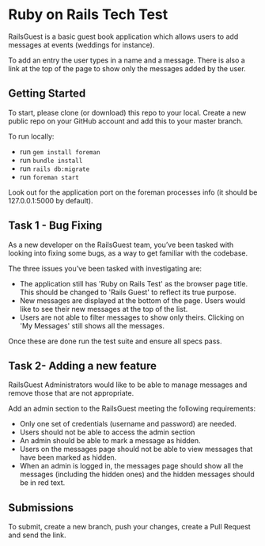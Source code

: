 # Ruby on Rails Tech Test

RailsGuest is a basic guest book application which allows users to add messages at events (weddings for instance). 

To add an entry the user types in a name and a message. There is also a link at the top of the page to show only the messages added by the user.

## Getting Started

To start, please clone (or download) this repo to your local. Create a new public repo on your GitHub account and add this to your master branch.

To run locally:
- run `gem install foreman`
- run `bundle install`
- run `rails db:migrate`
- run `foreman start`

Look out for the application port on the foreman processes info (it should be 127.0.0.1:5000 by default).

## Task 1 - Bug Fixing

As a new developer on the RailsGuest team, you’ve been tasked with looking into fixing some bugs, as a way to get familiar with the codebase. 

The three issues you’ve been tasked with investigating are:

- The application still has 'Ruby on Rails Test' as the browser page title. This should be changed to 'Rails Guest' to reflect its true purpose.
- New messages are displayed at the bottom of the page. Users would like to see their new messages at the top of the list.
- Users are not able to filter messages to show only theirs. Clicking on 'My Messages' still shows all the messages.

Once these are done run the test suite and ensure all specs pass.

## Task 2-  Adding a new feature

RailsGuest Administrators would like to be able to manage messages and remove those that are not appropriate. 

Add an admin section to the RailsGuest meeting the following requirements:

- Only one set of credentials (username and password) are needed.
- Users should not be able to access the admin section
- An admin should be able to mark a message as hidden.
- Users on the messages page should not be able to view messages that have been marked as hidden.
- When an admin is logged in, the messages page should show all the messages (including the hidden ones) and the hidden messages should be in red text.

## Submissions

To submit, create a new branch, push your changes, create a Pull Request and send the link.

